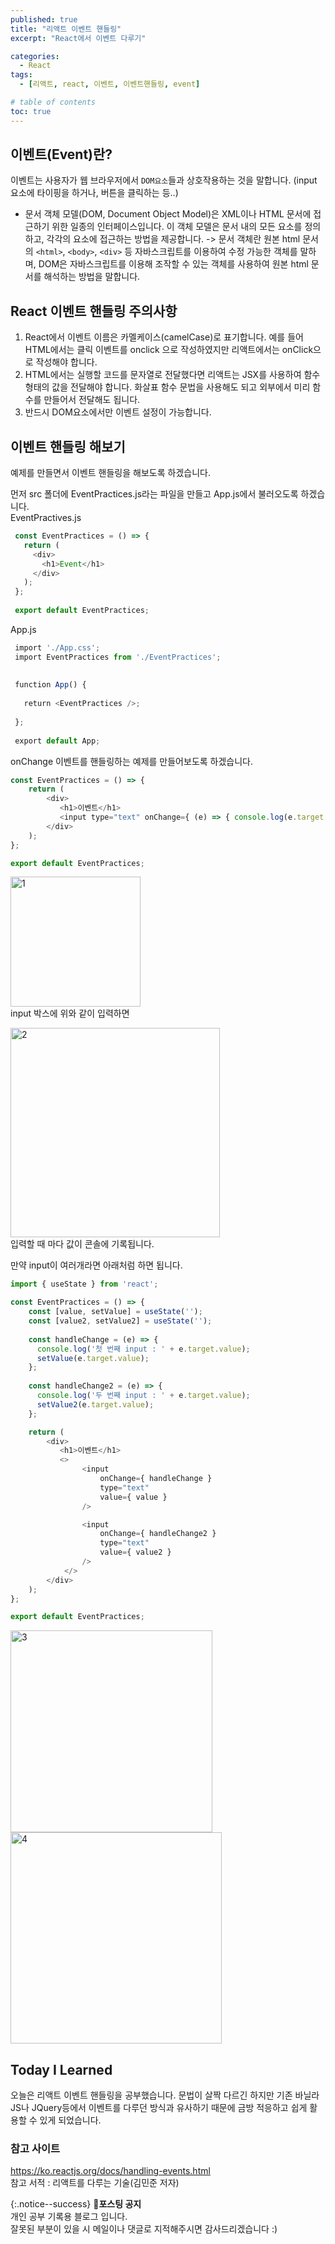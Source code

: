 ```yaml
---
published: true
title: "리액트 이벤트 핸들링"
excerpt: "React에서 이벤트 다루기"

categories:
  - React
tags:
  - [리액트, react, 이벤트, 이벤트핸들링, event]

# table of contents
toc: true
---
```


## 이벤트(Event)란?

이벤트는 사용자가 웹 브라우저에서 ```DOM요소```들과 상호작용하는 것을 말합니다. (input 요소에 타이핑을 하거나, 버튼을 클릭하는 등..)

* 문서 객체 모델(DOM, Document Object Model)은 XML이나 HTML 문서에 접근하기 위한 일종의 인터페이스입니다. 이 객체 모델은 문서 내의 모든 요소를 정의하고, 각각의 요소에 접근하는 방법을 제공합니다. -> 문서 객체란 원본 html 문서의 ```<html>```, ```<body>```, ```<div>``` 등 자바스크립트를 이용하여 수정 가능한 객체를 말하며, DOM은 자바스크립트를 이용해 조작할 수 있는 객체를 사용하여 원본 html 문서를 해석하는 방법을 말합니다.

## React 이벤트 핸들링 주의사항

1. React에서 이벤트 이름은 카멜케이스(camelCase)로 표기합니다. 예를 들어 HTML에서는 클릭 이벤트를 onclick 으로 작성하였지만 리액트에서는 onClick으로 작성해야 합니다.
2. HTML에서는 실행할 코드를 문자열로 전달했다면 리액트는 JSX를 사용하여 함수 형태의 값을 전달해야 합니다. 화살표 함수 문법을 사용해도 되고 외부에서 미리 함수를 만들어서 전달해도 됩니다.
3. 반드시 DOM요소에서만 이벤트 설정이 가능합니다.

## 이벤트 핸들링 해보기

예제를 만들면서 이벤트 핸들링을 해보도록 하겠습니다.  

먼저 src 폴더에 EventPractices.js라는 파일을 만들고 App.js에서 불러오도록 하겠습니다.  
EventPractives.js
```js
 const EventPractices = () => {
   return (
     <div>
       <h1>Event</h1>
     </div>
   );
 };
 ​
 export default EventPractices;
```

App.js
```js
 import './App.css';
 import EventPractices from './EventPractices';
 ​
 ​
 function App() {
   
   return <EventPractices />;
 ​
 };
 ​
 export default App;
```
onChange 이벤트를 핸들링하는 예제를 만들어보도록 하겠습니다.
```js
const EventPractices = () => {
    return (
        <div>
           <h1>이벤트</h1> 
           <input type="text" onChange={ (e) => { console.log(e.target.value); } } />
        </div>
    );
};

export default EventPractices;
```

<img width="208" alt="1" src="https://user-images.githubusercontent.com/95404736/177163665-3c1766e6-cfb3-4e1e-b91a-b8003ee24760.png"><br>
input 박스에 위와 같이 입력하면

<img width="335" alt="2" src="https://user-images.githubusercontent.com/95404736/177163672-da2d823e-d161-4502-9f4e-4a17bbd0c184.png"><br>
입력할 때 마다 값이 콘솔에 기록됩니다.  

만약 input이 여러개라면 아래처럼 하면 됩니다.
```js
import { useState } from 'react';

const EventPractices = () => {
    const [value, setValue] = useState('');
    const [value2, setValue2] = useState('');
  
    const handleChange = (e) => {
      console.log('첫 번째 input : ' + e.target.value);
      setValue(e.target.value);
    };
    
    const handleChange2 = (e) => {
      console.log('두 번째 input : ' + e.target.value);
      setValue2(e.target.value);
    };

    return (
        <div>
           <h1>이벤트</h1> 
           <>
                <input 
                    onChange={ handleChange }
                    type="text"
                    value={ value }
                />

                <input 
                    onChange={ handleChange2 }
                    type="text"
                    value={ value2 }
                />
            </>
        </div>
    );
};

export default EventPractices;
```
<img width="323" alt="3" src="https://user-images.githubusercontent.com/95404736/177165682-560d905c-724d-455e-8103-7ad05f2c6a78.png">
<img width="338" alt="4" src="https://user-images.githubusercontent.com/95404736/177165686-95b7aa42-7b55-4cc9-9b61-cb6170dbce99.png">

## Today I Learned

오늘은 리액트 이벤트 핸들링을 공부했습니다. 문법이 살짝 다르긴 하지만 기존 바닐라JS나 JQuery등에서 이벤트를 다루던 방식과 유사하기 때문에 금방 적응하고 쉽게 활용할 수 있게 되었습니다.

### 참고 사이트
<https://ko.reactjs.org/docs/handling-events.html>  
참고 서적 : 리액트를 다루는 기술(김민준 저자)


{:.notice--success}
🔔**포스팅 공지**  
개인 공부 기록용 블로그 입니다.  
잘못된 부분이 있을 시 메일이나 댓글로 지적해주시면 감사드리겠습니다 :)
